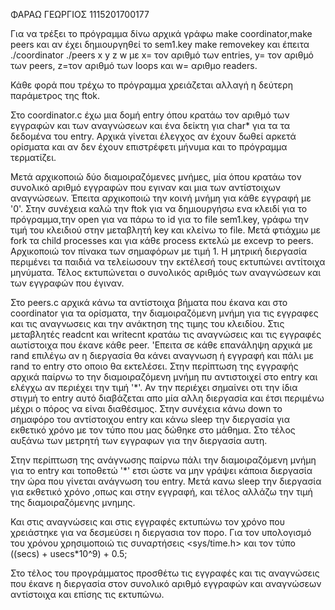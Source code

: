 ΦΑΡΑΩ ΓΕΩΡΓΙΟΣ	1115201700177

Για να τρέξει το πρόγραμμα δίνω αρχικά γράφω make coordinator,make peers και αν έχει δημιουργηθεί το sem1.key make removekey και έπειτα ./coordinator ./peers x y z w με x= τον αριθμό των entries, y= τον αριθμό των peers, z=τον αριθμό των loops και w= αριθμo readers.

Κάθε φορά που τρέχω το πρόγραμμα χρειάζεται αλλαγή η δεύτερη παράμετρος της ftok.

Στο coordinator.c έχω μια δομή entry όπου κρατάω τον αριθμό των εγγραφών και των αναγνώσεων και ένα δείκτη για char* για τα τα δεδομένα του entry. Αρχικά γίνεται έλεγχος αν έχουν δωθεί αρκετά ορίσματα και αν δεν έχουν επιστρέφετι μήνυμα και το πρόγραμμα τερματίζει. 

Μετά αρχικοποιώ δύο διαμοιραζόμενες μνήμες, μία όπου κρατάω τον συνολικό αριθμό εγγραφών που εγιναν και μια των αντίστοιχων αναγνώσεων. Έπειτα αρχικοποιώ την κοινή μνήμη για κάθε εγγραφή με '0'. Στην συνέχεια καλώ την ftok για να δημιουργήσω ενα κλειδί για το πρόγραμμα,την open για να πάρω το id για το file sem1.key, γράφω την τιμή του κλειδιού στην μεταβλητή key και κλείνω το file. Μετά φτιάχμω με fork τα child processes και για κάθε process εκτελώ με excevp το peers. Αρχικοποιώ τον πίνακα των σημαφόρων με τιμή 1. Η μητρική διεργασία περιμένει τα παιδιά να τελείωσουν την εκτέλεσή τους εκτυπώνει αντίτοιχα μηνύματα. Τέλος εκτυπώνεται ο συνολικός αριθμός των αναγνώσεων και των εγγραφών που έγιναν.

Στο peers.c αρχικά κάνω τα αντίστοιχα βήματα που έκανα και στο coordinator για τα ορίσματα, την διαμοιραζόμενη μνήμη για τις εγγραφες και τις αναγνωσεις και την ανάκτηση της τιμης του κλειδίου. Στις μεταβλητές readcnt και writecnt κρατάω τις αναγνώσεις και τις εγγραφές αωτίστοιχα που έκανε κάθε peer. 'Επειτα σε κάθε επανάληψη αρχικά με rand επιλέγω αν η διεργασία θα κάνει αναγνωση ή εγγραφή και πάλι με rand το entry στο οποιο θα εκτελέσει. Στην περίπτωση της εγγραφής αρχικά παίρνω το την διαμοιραζόμενη μνήμη πυ αντιστοιχεί στο entry και ελέγχω αν περιέχει την τιμή '*'. Αν την περιέχει σημαίνει οτι την ίδια στιγμή το entry αυτό διαβάζεται απο μία αλλη διεργασία και έτσι περιμένω μέχρι ο πόρος να είναι διαθέσιμος. Στην συνέχεια κάνω down το σημαφόρο του αντίστοιχου entry και κάνω sleep την διεργασία για εκθετικό χρόνο με τον τύπο που μας δώθηκε στο μάθημα. Στο τέλος αυξάνω των μετρητή των εγγραφων για την διεργασία αυτη.

Στην περίπτωση της ανάγνωσης παίρνω πάλι την διαμοιραζόμενη μνήμη για το entry και τοποθετώ '*' ετσι ώστε να μην γράψει κάποια διεργασία την ώρα που γίνεται ανάγνωση του entry. Μετά κανω sleep την διεργασία για εκθετικό χρόνο ,οπως και στην εγγραφή, και τέλος αλλάζω την τιμή της διαμοιραζόμενης μνημης.

Και στις αναγνώσεις και στις εγγραφές εκτυπώνω τον χρόνο που χρειάστηκε για να δεσμεύσει η διεργασια τον πορο. Για τον υπολογισμό του χρόνου χρησιμοποιώ τις συναρτήσεις <sys/time.h> και τον τύπο ((secs)  + usecs*10^9) + 0.5;

Στο τέλος του προγράμματος προσθέτω τις εγγραφές και τις αναγνώσεις που έκανε η διεργασία στον συνολικό αριθμό εγγραφών και αναγνώσεων αντίστοιχα και επίσης τις εκτυπώνω.
